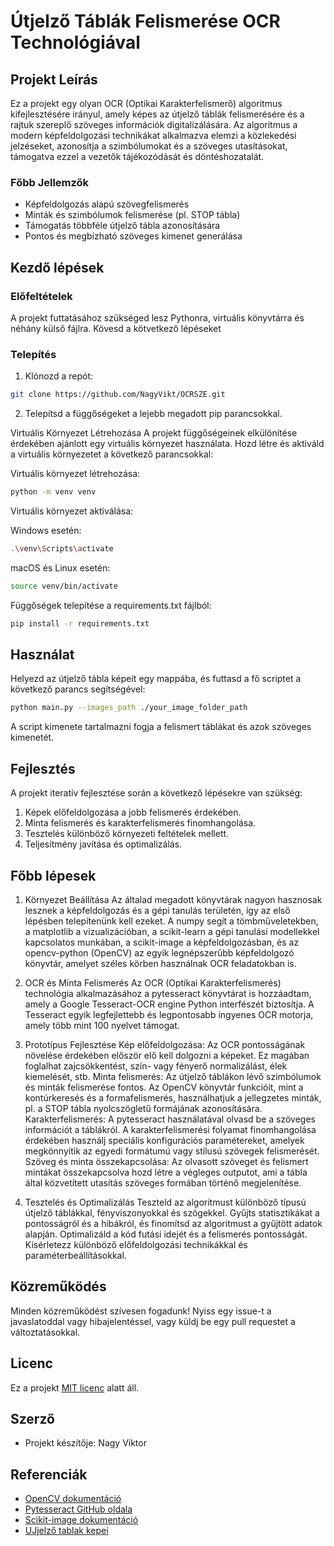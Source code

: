 # Útjelző Táblák Felismerése OCR Technológiával

## Projekt Leírás

Ez a projekt egy olyan OCR (Optikai Karakterfelismerő) algoritmus kifejlesztésére irányul, amely képes az útjelző táblák felismerésére és a rajtuk szereplő szöveges információk digitalizálására. Az algoritmus a modern képfeldolgozási technikákat alkalmazva elemzi a közlekedési jelzéseket, azonosítja a szimbólumokat és a szöveges utasításokat, támogatva ezzel a vezetők tájékozódását és döntéshozatalát.

### Főbb Jellemzők

- Képfeldolgozás alapú szövegfelismerés
- Minták és szimbólumok felismerése (pl. STOP tábla)
- Támogatás többféle útjelző tábla azonosítására
- Pontos és megbízható szöveges kimenet generálása

## Kezdő lépések

### Előfeltételek

A projekt futtatásához szükséged lesz Pythonra, virtuális könyvtárra és néhány külső fájlra. 
Kövesd a kötvetkező lépéseket 


### Telepítés

1. Klónozd a repót:
```bash
git clone https://github.com/NagyVikt/OCRSZE.git
```

2. Telepítsd a függőségeket a lejebb megadott pip parancsokkal.


Virtuális Környezet Létrehozása
A projekt függőségeinek elkülönítése érdekében ajánlott egy virtuális környezet használata. Hozd létre és aktiváld a virtuális környezetet a következő parancsokkal:

Virtuális környezet létrehozása:

```bash
python -m venv venv
```
Virtuális környezet aktiválása:

Windows esetén:
```bash
.\venv\Scripts\activate
```
macOS és Linux esetén:
```bash
source venv/bin/activate
```
Függőségek telepítése a requirements.txt fájlból:

```bash
pip install -r requirements.txt
```

## Használat

Helyezd az útjelző tábla képeit egy mappába, és futtasd a fő scriptet a következő parancs segítségével:
```bash
python main.py --images_path ./your_image_folder_path
```
A script kimenete tartalmazni fogja a felismert táblákat és azok szöveges kimenetét.

## Fejlesztés

A projekt iteratív fejlesztése során a következő lépésekre van szükség:

1. Képek előfeldolgozása a jobb felismerés érdekében.
2. Minta felismerés és karakterfelismerés finomhangolása.
3. Tesztelés különböző környezeti feltételek mellett.
4. Teljesítmény javítása és optimalizálás.

## Főbb lépesek

1. Környezet Beállítása
Az általad megadott könyvtárak nagyon hasznosak lesznek a képfeldolgozás és a gépi tanulás területén, így az első lépésben telepítenünk kell ezeket. A numpy segít a tömbműveletekben, a matplotlib a vizualizációban, a scikit-learn a gépi tanulási modellekkel kapcsolatos munkában, a scikit-image a képfeldolgozásban, és az opencv-python (OpenCV) az egyik legnépszerűbb képfeldolgozó könyvtár, amelyet széles körben használnak OCR feladatokban is.

2. OCR és Minta Felismerés
Az OCR (Optikai Karakterfelismerés) technológia alkalmazásához a pytesseract könyvtárat is hozzáadtam, amely a Google Tesseract-OCR engine Python interfészét biztosítja. A Tesseract egyik legfejlettebb és legpontosabb ingyenes OCR motorja, amely több mint 100 nyelvet támogat.

3. Prototípus Fejlesztése
Kép előfeldolgozása: Az OCR pontosságának növelése érdekében először elő kell dolgozni a képeket. Ez magában foglalhat zajcsökkentést, szín- vagy fényerő normalizálást, élek kiemelését, stb.
Minta felismerés: Az útjelző táblákon lévő szimbólumok és minták felismerése fontos. Az OpenCV könyvtár funkcióit, mint a kontúrkeresés és a formafelismerés, használhatjuk a jellegzetes minták, pl. a STOP tábla nyolcszögletű formájának azonosítására.
Karakterfelismerés: A pytesseract használatával olvasd be a szöveges információt a táblákról. A karakterfelismerési folyamat finomhangolása érdekében használj speciális konfigurációs paramétereket, amelyek megkönnyítik az egyedi formátumú vagy stílusú szövegek felismerését.
Szöveg és minta összekapcsolása: Az olvasott szöveget és felismert mintákat összekapcsolva hozd létre a végleges outputot, ami a tábla által közvetített utasítás szöveges formában történő megjelenítése.

4. Tesztelés és Optimalizálás
Teszteld az algoritmust különböző típusú útjelző táblákkal, fényviszonyokkal és szögekkel. Gyűjts statisztikákat a pontosságról és a hibákról, és finomítsd az algoritmust a gyűjtött adatok alapján.
Optimalizáld a kód futási idejét és a felismerés pontosságát. Kísérletezz különböző előfeldolgozási technikákkal és paraméterbeállításokkal.


## Közreműködés

Minden közreműködést szívesen fogadunk! Nyiss egy issue-t a javaslatoddal vagy hibajelentéssel, vagy küldj be egy pull requestet a változtatásokkal.

## Licenc

Ez a projekt [MIT licenc](LICENSE.txt) alatt áll.

## Szerző
- Projekt készítője: Nagy Viktor

## Referenciák

- [OpenCV dokumentáció](https://docs.opencv.org/master/)
- [Pytesseract GitHub oldala](https://github.com/madmaze/pytesseract)
- [Scikit-image dokumentáció](https://scikit-image.org/docs/dev/index.html)
- [UJjelző tablak kepei](https://www.szuperjogsi.hu/)


